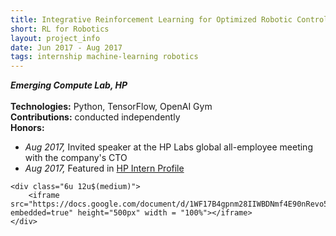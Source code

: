 ```yaml
---
title: Integrative Reinforcement Learning for Optimized Robotic Control
short: RL for Robotics
layout: project_info
date: Jun 2017 - Aug 2017
tags: internship machine-learning robotics
---
```


<div class="row 200%">
	<div class="6u 12u$(medium)">
		<div class="box">
			<b><i>Emerging Compute Lab, HP</i></b>
			<br><br>
			<strong>Technologies:</strong> Python, TensorFlow, OpenAI Gym
			<br>
			<strong>Contributions:</strong> conducted independently
			<br>
			<strong>Honors:</strong>
			<ul>
				<li><i>Aug 2017, </i>Invited speaker at the HP Labs global all-employee meeting with the company's CTO</li>
				<li><i>Aug 2017, </i>Featured in <a href="http://newsblog.ext.hp.com/t5/HP-newsroom-blog/Summer-2017-interns-at-HP-Labs-Swetha-Revanur/ba-p/1019">HP Intern Profile</a></li>
			</ul>
		</div>
	</div>

	<div class="6u 12u$(medium)">
		<iframe src="https://docs.google.com/document/d/1WF17B4gpnm28IIWBDNmf4E90nRevo59RZkDbRPXVTwo/pub?embedded=true" height="500px" width = "100%"></iframe>
	</div>
</div>
